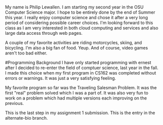 My name is Philip Lewallen.  I am starting my second year in the OSU Computer Science major.  I hope to be entirely done by the end of Summer this year.  I really enjoy computer science and chose it after a very long period of considering possible career choices.  I'm looking forward to this class as I am very interested in both cloud computing and services and also large data access through web pages.

A couple of my favorite activities are riding motorcycles, skiing, and bicycling.  I'm also a big fan of food.  Yeup.  And of course, video games aren't too bad either.

#Programming Background
I have only started programming with ernest after I decided to re-enter the field of comptuer science, last year in the fall.  I made this choice when my first program in CS162 was completed without errors or warnings.  It was just a very satisfying feeling.  

My favorite program so far was the Traveling Salesman Problem.  It was the first "real" problem solved which I was a part of.  It was also very fun to work on a problem which had multiple versions each improving on the previous.  

This is the last step in my assignment 1 submission.  This is the entry in the alternate-bio branch.